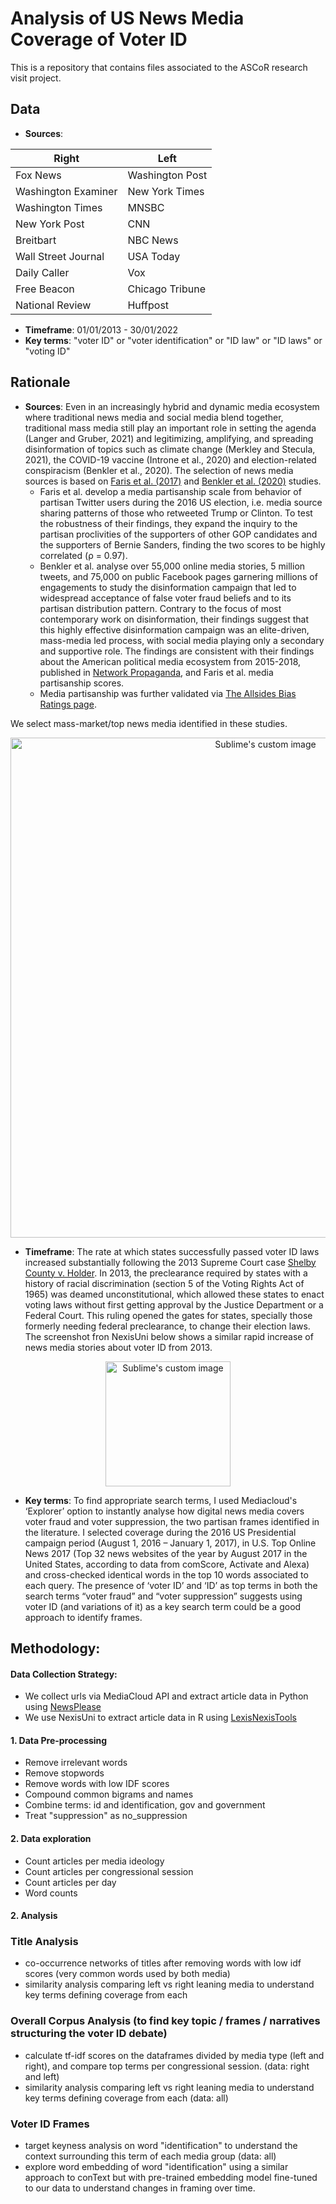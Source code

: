 # Analysis of US News Media Coverage of Voter ID
This is a repository that contains files associated to the ASCoR research visit project.
## Data
-	**Sources**:

| Right       | Left        |
| ----------- | ----------- |
| Fox News      | Washington Post       |
| Washington Examiner   | New York Times        |
| Washington Times   | MNSBC        |
| New York Post   | CNN        |
| Breitbart   | NBC News        |
| Wall Street Journal   | USA Today      |
| Daily Caller   | Vox      |
| Free Beacon   | Chicago Tribune      |
| National Review   | Huffpost     |


-	**Timeframe**: 01/01/2013 - 30/01/2022
-	**Key terms**: "voter ID" or "voter identification" or "ID law" or "ID laws" or "voting ID"


## Rationale
- **Sources**: Even in an increasingly hybrid and dynamic media ecosystem where traditional news media and social media blend together, traditional mass media still play an important role in setting the agenda (Langer and Gruber, 2021) and legitimizing, amplifying, and spreading disinformation of topics such as climate change (Merkley and Stecula, 2021), the COVID-19 vaccine (Introne et al., 2020) and election-related conspiracism (Benkler et al., 2020). The selection of news media sources is based on [Faris et al. (2017)](https://cyber.harvard.edu/publications/2017/08/mediacloud) and [Benkler et al. (2020)](https://dash.harvard.edu/bitstream/handle/1/37365484/Benkler-etal-Mail-in-Voter-Fraud-Anatomy-of-a-Disinformation-Campaign.pdf?sequence=1&isAllowed=y) studies. 
    - Faris et al. develop a media partisanship scale from behavior of partisan Twitter users during the 2016 US election, i.e. media source sharing patterns of those who retweeted Trump or Clinton. To test the robustness of their findings, they expand the inquiry to the partisan proclivities of the supporters of other GOP candidates and the supporters of Bernie Sanders, finding the two scores to be highly correlated (ρ = 0.97).
    - Benkler et al. analyse over 55,000 online media stories, 5 million tweets, and 75,000 on public Facebook pages garnering millions of engagements to study the disinformation campaign that led to widespread acceptance of false voter fraud beliefs and to its partisan distribution pattern. Contrary to the focus of most contemporary work on disinformation, their findings suggest that this highly effective disinformation campaign was an elite-driven, mass-media led process, with social media playing only a secondary and supportive role. The findings are consistent with their findings about the American political media ecosystem from 2015-2018, published in [Network Propaganda](https://oxford.universitypressscholarship.com/view/10.1093/oso/9780190923624.001.0001/oso-9780190923624), and Faris et al. media partisanship scores.
    - Media partisanship was further validated via [The Allsides Bias Ratings page](https://www.allsides.com/media-bias/ratings?field_featured_bias_rating_value=1&field_news_source_type_tid%5B%5D=2&field_news_bias_nid_1%5B3%5D=3&title=). 

We select mass-market/top news media identified in these studies.

<p align="center">
  <img src="https://user-images.githubusercontent.com/89010445/163542980-f2f8542f-29bc-4593-aa02-14e007fe9e57.png" alt="Sublime's custom image"/, style="width:800px;">
</p>

- **Timeframe**: The rate at which states successfully passed voter ID laws increased substantially following the 2013 Supreme Court case [Shelby County v. Holder](https://www.brennancenter.org/our-work/court-cases/shelby-county-v-holder). In 2013, the preclearance required by states with a history of racial discrimination (section 5 of the Voting Rights Act of 1965) was deamed unconstitutional, which allowed these states to enact voting laws without first getting approval by the Justice Department or a Federal Court. This ruling opened the gates for states, specially those formerly needing federal preclearance, to change their election laws. The screenshot fron NexisUni below shows a similar rapid increase of news media stories about voter ID from 2013.

<p align="center">
  <img src="https://user-images.githubusercontent.com/89010445/163543724-0a3c62e1-d50f-4366-a4f5-aa9acdd695df.png" alt="Sublime's custom image"/, style="width:200px;">
</p>

- **Key terms**: To find appropriate search terms, I used Mediacloud's ‘Explorer’ option to instantly analyse how digital news media covers voter fraud and voter suppression, the two partisan frames identified in the literature. I selected coverage during the 2016 US Presidential campaign period (August 1, 2016 – January 1, 2017), in U.S. Top Online News 2017 (Top 32 news websites of the year by August 2017 in the United States, according to data from comScore, Activate and Alexa) and cross-checked identical words in the top 10 words associated to each query. The presence of ‘voter ID’ and ‘ID’ as top terms in both the search terms “voter fraud” and “voter suppression” suggests using voter ID (and variations of it) as a key search term could be a good approach to identify frames.


## Methodology:
#### Data Collection Strategy:
- We collect urls via MediaCloud API and extract article data in Python using [NewsPlease](https://github.com/fhamborg/news-please)
- We use NexisUni to extract article data in R using [LexisNexisTools](https://github.com/JBGruber/LexisNexisTools)

#### 1. Data Pre-processing
- Remove irrelevant words
- Remove stopwords
- Remove words with low IDF scores
- Compound common bigrams and names
- Combine terms: id and identification, gov and government
- Treat "suppression" as no_suppression

#### 2. Data exploration
- Count articles per media ideology
- Count articles per congressional session
- Count articles per day
- Word counts

#### 2. Analysis
### Title Analysis
- co-occurrence networks of titles after removing words with low idf scores (very common words used by both media)
- similarity analysis comparing left vs right leaning media to understand key terms defining coverage from each


### Overall Corpus Analysis (to find key topic / frames / narratives structuring the voter ID debate)
- calculate tf-idf scores on the dataframes divided by media type (left and right), and compare top terms per congressional session. (data: right and left)
- similarity analysis comparing left vs right leaning media to understand key terms defining coverage from each (data: all)

### Voter ID Frames
- target keyness analysis on word "identification" to understand the context surrounding this term of each media group (data: all)
- explore word embedding of word "identification" using a similar approach to conText but with pre-trained embedding model fine-tuned to our data to understand changes in framing over time.
